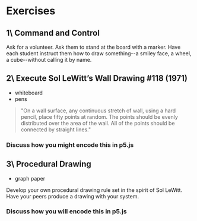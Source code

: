 # Exercises

## 1\ Command and Control

Ask for a volunteer. Ask them to stand at the board with a marker. Have each student instruct them how to draw something--a smiley face, a wheel, a cube--without calling it by name.

## 2\ Execute Sol LeWitt’s Wall Drawing #118 (1971)

- whiteboard
- pens

> "On a wall surface, any continuous stretch of wall, using a hard pencil, place fifty points at random. The points should be evenly distributed over the area of the wall. All of the points should be connected by straight lines."

### Discuss how you might encode this in p5.js


## 3\ Procedural Drawing

- graph paper

Develop your own procedural drawing rule set in the spirit of Sol LeWitt. Have your peers produce a drawing with your system.

### Discuss how you will encode this in p5.js
